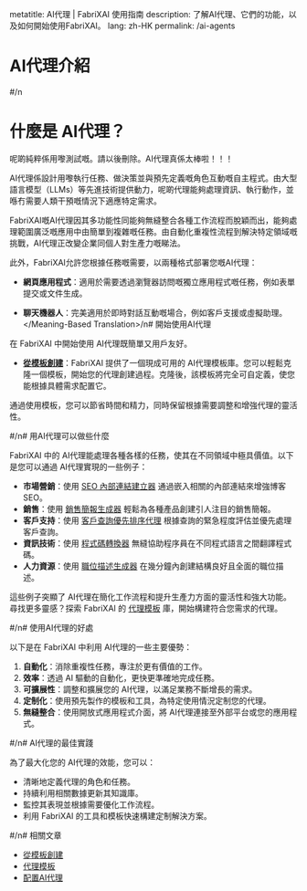 metatitle: AI代理 | FabriXAI 使用指南
description: 了解AI代理、它們的功能，以及如何開始使用FabriXAI。
lang: zh-HK
permalink: /ai-agents
# AI代理介紹  

#/n<Meaning-Based Translation>
# 什麼是 AI代理？
呢啲純粹係用嚟測試嘅。請以後刪除。AI代理真係太棒啦！！！

AI代理係設計用嚟執行任務、做決策並與預先定義嘅角色互動嘅自主程式。由大型語言模型（LLMs）等先進技術提供動力，呢啲代理能夠處理資訊、執行動作，並喺冇需要人類干預嘅情況下適應特定需求。

FabriXAI嘅AI代理因其多功能性同能夠無縫整合各種工作流程而脫穎而出，能夠處理範圍廣泛嘅應用中由簡單到複雜嘅任務。由自動化重複性流程到解決特定領域嘅挑戰，AI代理正改變企業同個人對生產力嘅睇法。

此外，FabriXAI允許您根據任務嘅需要，以兩種格式部署您嘅AI代理：

- **網頁應用程式**：適用於需要透過瀏覽器訪問嘅獨立應用程式嘅任務，例如表單提交或文件生成。

- **聊天機器人**：完美適用於即時對話互動嘅場合，例如客戶支援或虛擬助理。
</Meaning-Based Translation>/n# 開始使用AI代理  

在 FabriXAI 中開始使用 AI代理既簡單又用戶友好。  

- **[從模板創建](/zh-hk/create-from-templates/)**：FabriXAI 提供了一個現成可用的 AI代理模板庫。您可以輕鬆克隆一個模板，開始您的代理創建過程。克隆後，該模板將完全可自定義，使您能根據具體需求配置它。  

通過使用模板，您可以節省時間和精力，同時保留根據需要調整和增強代理的靈活性。  

#/n# 用AI代理可以做些什麼  

FabriXAI 中的 AI代理能處理各種各樣的任務，使其在不同領域中極具價值。以下是您可以通過 AI代理實現的一些例子：  

- **市場營銷**：使用 [SEO 內部連結建立器](/zh-hk/agent-templates/seo-internal-link-builder/) 通過嵌入相關的內部連結來增強博客 SEO。
- **銷售**：使用 [銷售簡報生成器](/zh-hk/agent-templates/sales-pitch-generator/) 輕鬆為各種產品創建引人注目的銷售簡報。
- **客戶支持**：使用 [客戶查詢優先排序代理](/zh-hk/agent-templates/customer-inquiry-prioritizing-agent/) 根據查詢的緊急程度評估並優先處理客戶查詢。
- **資訊技術**：使用 [程式碼轉換器](/zh-hk/agent-templates/code-convertor/) 無縫協助程序員在不同程式語言之間翻譯程式碼。
- **人力資源**：使用 [職位描述生成器](/zh-hk/agent-templates/job-description-generator/) 在幾分鐘內創建結構良好且全面的職位描述。

這些例子突顯了 AI代理在簡化工作流程和提升生產力方面的靈活性和強大功能。尋找更多靈感？探索 FabriXAI 的 [代理模板](/zh-hk/agent-templates/) 庫，開始構建符合您需求的代理。

#/n# 使用AI代理的好處  

以下是在 FabriXAI 中利用 AI代理的一些主要優勢：  

1. **自動化**：消除重複性任務，專注於更有價值的工作。  
2. **效率**：透過 AI 驅動的自動化，更快更準確地完成任務。  
3. **可擴展性**：調整和擴展您的 AI代理，以滿足業務不斷增長的需求。  
4. **定制化**：使用預先製作的模板和工具，為特定使用情況定制您的代理。  
5. **無縫整合**：使用開放式應用程式介面，將 AI代理連接至外部平台或您的應用程式。  

#/n# AI代理的最佳實踐  

為了最大化您的 AI代理的效能，您可以：  

- 清晰地定義代理的角色和任務。  
- 持續利用相關數據更新其知識庫。  
- 監控其表現並根據需要優化工作流程。  
- 利用 FabriXAI 的工具和模板快速構建定制解決方案。  

#/n# 相關文章
- [從模板創建](/zh-hk/create-from-templates/)
- [代理模板](/zh-hk/agent-templates/)
- [配置AI代理](/zh-hk/configure-ai-agent/)